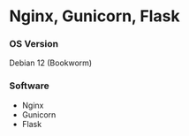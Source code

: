 # Nginx, Gunicorn, Flask

### OS Version

Debian 12 (Bookworm)

### Software

*  Nginx
*  Gunicorn
*  Flask

